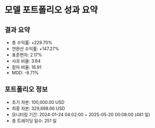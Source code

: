 # 모델 포트폴리오 성과 요약

## 결과 요약

* 총 수익률: +229.70%
* 연환산 수익률: +147.27%
* 표준편차: 2.17%
* 샤프 비율: 3.64
* 칼마 비율: 16.91
* MDD: -8.71%

## 포트폴리오 정보

* 초기 자본: 100,000.00 USD
* 최종 자본: 329,698.66 USD
* 모니터링 기간: 2024-01-24 04:02:00 ~ 2025-05-20 00:08:00 (481 일)
* 총 트레이딩 일수: 251 일
